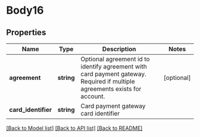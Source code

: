 # Body16

## Properties
Name | Type | Description | Notes
------------ | ------------- | ------------- | -------------
**agreement** | **string** | Optional agreement id to identify agreement with card payment gateway. Required if multiple agreements exists for account. | [optional] 
**card_identifier** | **string** | Card payment gateway card identifier | 

[[Back to Model list]](../README.md#documentation-for-models) [[Back to API list]](../README.md#documentation-for-api-endpoints) [[Back to README]](../README.md)


